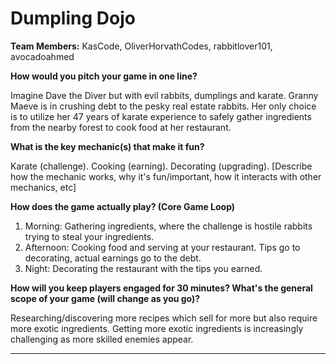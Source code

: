 # Dumpling Dojo

**Team Members:** KasCode, OliverHorvathCodes, rabbitlover101, avocadoahmed

**How would you pitch your game in one line?**

Imagine Dave the Diver but with evil rabbits, dumplings and karate. Granny Maeve is in crushing debt to the pesky real estate rabbits. Her only choice is to utilize her 47 years of karate experience to safely gather ingredients from the nearby forest to cook food at her restaurant.

**What is the key mechanic(s) that make it fun?**

Karate (challenge). Cooking (earning). Decorating (upgrading).
[Describe how the mechanic works, why it's fun/important, how it interacts with other mechanics, etc]

**How does the game actually play? (Core Game Loop)**

1. Morning: Gathering ingredients, where the challenge is hostile rabbits trying to steal your ingredients.
2. Afternoon: Cooking food and serving at your restaurant. Tips go to decorating, actual earnings go to the debt.
3. Night: Decorating the restaurant with the tips you earned.

**How will you keep players engaged for 30 minutes? What's the general scope of your game (will change as you go)?**

Researching/discovering more recipes which sell for more but also require more exotic ingredients.
Getting more exotic ingredients is increasingly challenging as more skilled enemies appear.

---
